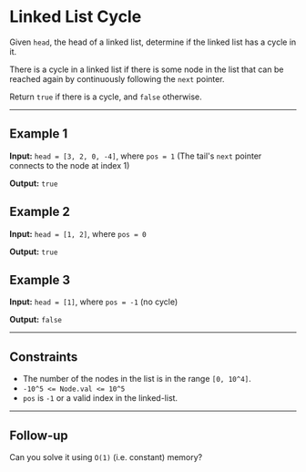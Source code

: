 # Linked List Cycle

Given `head`, the head of a linked list, determine if the linked list has a cycle in it.

There is a cycle in a linked list if there is some node in the list that can be reached again by continuously following the `next` pointer.

Return `true` if there is a cycle, and `false` otherwise.

---

## Example 1

**Input:**
`head = [3, 2, 0, -4]`, where `pos = 1` (The tail's `next` pointer connects to the node at index 1)

**Output:**
`true`

## Example 2

**Input:**
`head = [1, 2]`, where `pos = 0`

**Output:**
`true`

## Example 3

**Input:**
`head = [1]`, where `pos = -1` (no cycle)

**Output:**
`false`

---

## Constraints

- The number of the nodes in the list is in the range `[0, 10^4]`.
- `-10^5 <= Node.val <= 10^5`
- `pos` is `-1` or a valid index in the linked-list.

---

## Follow-up

Can you solve it using `O(1)` (i.e. constant) memory?
